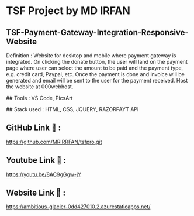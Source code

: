 # TSF Project by MD IRFAN
## TSF-Payment-Gateway-Integration-Responsive-Website
 <p>Definition : Website for desktop and mobile where payment gateway is integrated. On clicking the donate button, the user will land on the payment page where user can select the amount to be paid and the payment type, e.g. credit card, Paypal, etc. Once the payment is done and invoice will be generated and email will be sent to the user for the payment received. Host the website at 000webhost.</p>

<p>## Tools : VS Code, PicsArt</p>

<P>## Stack used : HTML, CSS, JQUERY, RAZORPAYT API</p>

## GitHub Link 🔗 :

https://github.com/MRIRRFAN/tsfpro.git

## Youtube Link 🔗 :

https://youtu.be/8AC9gGgw-jY

## Website Link 🔗 :

https://ambitious-glacier-0dd427010.2.azurestaticapps.net/
